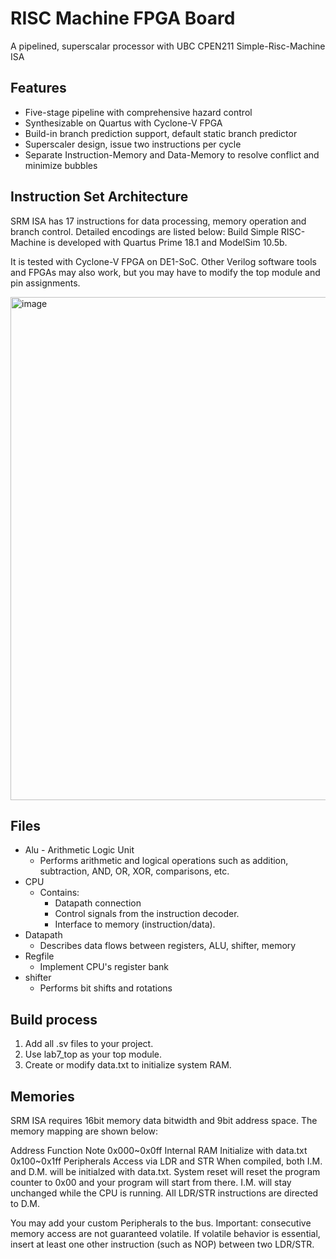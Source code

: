 # RISC Machine FPGA Board

A pipelined, superscalar processor with UBC CPEN211 Simple-Risc-Machine ISA

## Features
* Five-stage pipeline with comprehensive hazard control
* Synthesizable on Quartus with Cyclone-V FPGA
* Build-in branch prediction support, default static branch predictor
* Superscaler design, issue two instructions per cycle
* Separate Instruction-Memory and Data-Memory to resolve conflict and minimize bubbles

## Instruction Set Architecture

SRM ISA has 17 instructions for data processing, memory operation and branch control. Detailed encodings are listed below: 
Build
Simple RISC-Machine is developed with Quartus Prime 18.1 and ModelSim 10.5b.

It is tested with Cyclone-V FPGA on DE1-SoC. Other Verilog software tools and FPGAs may also work, but you may have to modify the top module and pin assignments.


<img width="695" height="805" alt="image" src="https://github.com/user-attachments/assets/1027f401-7d0a-4810-a70a-5313280f01a6" />

## Files
* Alu - Arithmetic Logic Unit
  * Performs arithmetic and logical operations such as addition, subtraction, AND, OR, XOR, comparisons, etc.
* CPU
  * Contains:
    * Datapath connection
    * Control signals from the instruction decoder.
    * Interface to memory (instruction/data).
* Datapath
  *  Describes data flows between registers, ALU, shifter, memory
* Regfile
  * Implement CPU's register bank
* shifter
  * Performs bit shifts and rotations

## Build process
1. Add all .sv files to your project.
2. Use lab7_top as your top module.
3. Create or modify data.txt to initialize system RAM.
   
## Memories
SRM ISA requires 16bit memory data bitwidth and 9bit address space. The memory mapping are shown below:

Address	Function	Note
0x000~0x0ff	Internal RAM	Initialize with data.txt
0x100~0x1ff	Peripherals	Access via LDR and STR
When compiled, both I.M. and D.M. will be initialzed with data.txt. System reset will reset the program counter to 0x00 and your program will start from there. I.M. will stay unchanged while the CPU is running. All LDR/STR instructions are directed to D.M.

You may add your custom Peripherals to the bus. Important: consecutive memory access are not guaranteed volatile. If volatile behavior is essential, insert at least one other instruction (such as NOP) between two LDR/STR.








